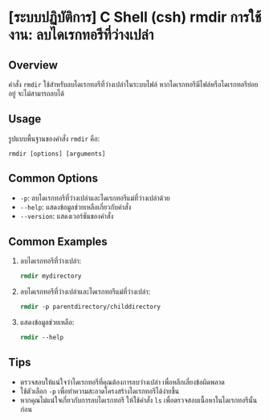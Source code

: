 # [ระบบปฏิบัติการ] C Shell (csh) rmdir การใช้งาน: ลบไดเรกทอรีที่ว่างเปล่า

## Overview
คำสั่ง `rmdir` ใช้สำหรับลบไดเรกทอรีที่ว่างเปล่าในระบบไฟล์ หากไดเรกทอรีมีไฟล์หรือไดเรกทอรีย่อยอยู่ จะไม่สามารถลบได้

## Usage
รูปแบบพื้นฐานของคำสั่ง `rmdir` คือ:

```
rmdir [options] [arguments]
```

## Common Options
- `-p`: ลบไดเรกทอรีที่ว่างเปล่าและไดเรกทอรีแม่ที่ว่างเปล่าด้วย
- `--help`: แสดงข้อมูลช่วยเหลือเกี่ยวกับคำสั่ง
- `--version`: แสดงเวอร์ชันของคำสั่ง

## Common Examples
1. ลบไดเรกทอรีที่ว่างเปล่า:
   ```csh
   rmdir mydirectory
   ```

2. ลบไดเรกทอรีที่ว่างเปล่าและไดเรกทอรีแม่ที่ว่างเปล่า:
   ```csh
   rmdir -p parentdirectory/childdirectory
   ```

3. แสดงข้อมูลช่วยเหลือ:
   ```csh
   rmdir --help
   ```

## Tips
- ตรวจสอบให้แน่ใจว่าไดเรกทอรีที่คุณต้องการลบว่างเปล่า เพื่อหลีกเลี่ยงข้อผิดพลาด
- ใช้ตัวเลือก `-p` เพื่อทำความสะอาดโครงสร้างไดเรกทอรีได้ง่ายขึ้น
- หากคุณไม่แน่ใจเกี่ยวกับการลบไดเรกทอรี ให้ใช้คำสั่ง `ls` เพื่อตรวจสอบเนื้อหาในไดเรกทอรีนั้นก่อน